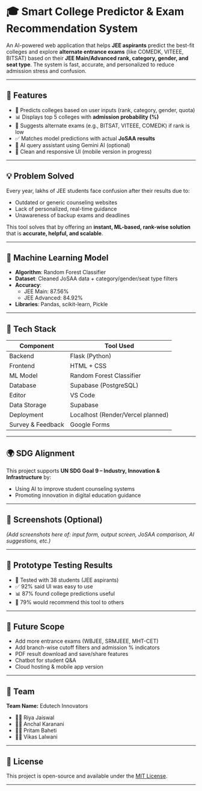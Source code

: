 # 🎓 Smart College Predictor & Exam Recommendation System

An AI-powered web application that helps **JEE aspirants** predict the best-fit colleges and explore **alternate entrance exams** (like COMEDK, VITEEE, BITSAT) based on their **JEE Main/Advanced rank, category, gender, and seat type**. The system is fast, accurate, and personalized to reduce admission stress and confusion.

---

## 🚀 Features

- 🎯 Predicts colleges based on user inputs (rank, category, gender, quota)
- 📊 Displays top 5 colleges with **admission probability (%)**
- 🧠 Suggests alternate exams (e.g., BITSAT, VITEEE, COMEDK) if rank is low
- ✅ Matches model predictions with actual **JoSAA results**
- 💬 AI query assistant using Gemini AI (optional)
- 📱 Clean and responsive UI (mobile version in progress)

---

## 💡 Problem Solved

Every year, lakhs of JEE students face confusion after their results due to:
- Outdated or generic counseling websites
- Lack of personalized, real-time guidance
- Unawareness of backup exams and deadlines

This tool solves that by offering an **instant, ML-based, rank-wise solution** that is **accurate, helpful, and scalable**.

---

## 🧠 Machine Learning Model

- **Algorithm**: Random Forest Classifier
- **Dataset**: Cleaned JoSAA data + category/gender/seat type filters
- **Accuracy**:  
  - JEE Main: 87.56%  
  - JEE Advanced: 84.92%
- **Libraries**: Pandas, scikit-learn, Pickle

---

## 🔧 Tech Stack

| Component        | Tool Used              |
|------------------|------------------------|
| Backend          | Flask (Python)         |
| Frontend         | HTML + CSS             |
| ML Model         | Random Forest Classifier |
| Database         | Supabase (PostgreSQL)  |
| Editor           | VS Code                |
| Data Storage     | Supabase               |
| Deployment       | Localhost (Render/Vercel planned) |
| Survey & Feedback| Google Forms           |

---

## 🌍 SDG Alignment

This project supports **UN SDG Goal 9 – Industry, Innovation & Infrastructure** by:
- Using AI to improve student counseling systems
- Promoting innovation in digital education guidance

---

## 📸 Screenshots (Optional)

*(Add screenshots here of: input form, output screen, JoSAA comparison, AI suggestions, etc.)*

---

## 🧪 Prototype Testing Results

- 👥 Tested with 38 students (JEE aspirants)
- ✅ 92% said UI was easy to use
- 📊 87% found college predictions useful
- 📣 79% would recommend this tool to others

---

## 🔮 Future Scope

- Add more entrance exams (WBJEE, SRMJEEE, MHT-CET)
- Add branch-wise cutoff filters and admission % indicators
- PDF result download and save/share features
- Chatbot for student Q&A
- Cloud hosting & mobile app version

---

## 👥 Team

**Team Name:** Edutech Innovators

- 👩‍💻 Riya Jaiswal  
- 👩‍💻 Anchal Karanani  
- 👨‍💻 Pritam Baheti  
- 👨‍💻 Vikas Lalwani  

---

## 📄 License

This project is open-source and available under the [MIT License](LICENSE).

---

